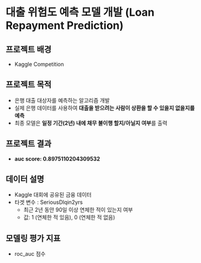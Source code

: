 # 대출 위험도 예측 모델 개발 (Loan Repayment Prediction)

## 프로젝트 배경
- Kaggle Competition

## 프로젝트 목적
- 은행 대출 대상자를 예측하는 알고리즘 개발
- 실제 은행 데이터를 사용하여 **대출을 받으려는 사람이 상환을 할 수 있을지 없을지를 예측**
- 최종 모델은 **일정 기간(2년) 내에 채무 불이행 할지/아닐지 여부**를 출력

## 프로젝트 결과
- **auc score: 0.8975110204309532**

## 데이터 설명
- Kaggle 대회에 공유된 금융 데이터
- 타겟 변수 : SeriousDlqin2yrs
  - 최근 2년 동안 90일 이상 연체한 적이 있는지 여부
  - 값: 1 (연체한 적 있음), 0 (연체한 적 없음)

## 모델링 평가 지표
- roc_auc 점수

